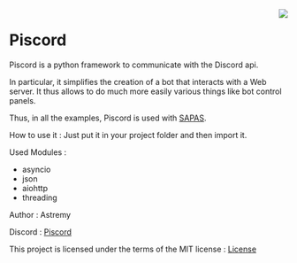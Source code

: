 <img src="https://discordapp.com/assets/e05ead6e6ebc08df9291738d0aa6986d.png" align="right" />

# Piscord

Piscord is a python framework to communicate with the Discord api.


In particular, it simplifies the creation of a bot that interacts with a Web server.
It thus allows to do much more easily various things like bot control panels.

Thus, in all the examples, Piscord is used with [SAPAS](https://github.com/Astremy/SAPAS).

How to use it :
Just put it in your project folder and then import it.

Used Modules :
- asyncio
- json
- aiohttp
- threading

Author : Astremy

Discord : [Piscord](https://discord.gg/U9X7XzP)

This project is licensed under the terms of the MIT license : [License](https://github.com/Astremy/Piscord/blob/master/LICENSE.md)
